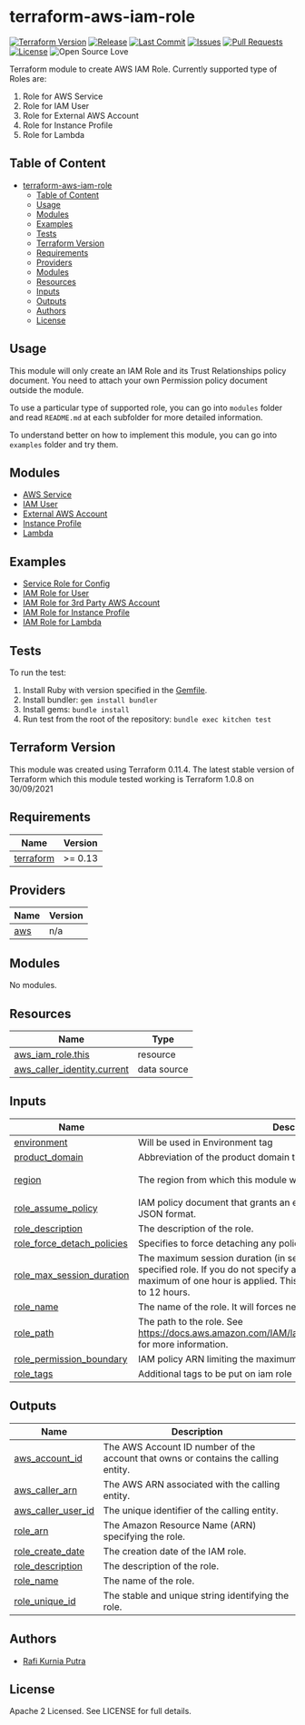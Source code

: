 # terraform-aws-iam-role

[![Terraform Version](https://img.shields.io/badge/Terraform%20Version->=1.0.0,<=1.0.8-blue.svg)](https://releases.hashicorp.com/terraform/)
[![Release](https://img.shields.io/github/release/traveloka/terraform-aws-iam-role.svg)](https://github.com/traveloka/terraform-aws-iam-role/releases)
[![Last Commit](https://img.shields.io/github/last-commit/traveloka/terraform-aws-iam-role.svg)](https://github.com/traveloka/terraform-aws-iam-role/commits/master)
[![Issues](https://img.shields.io/github/issues/traveloka/terraform-aws-iam-role.svg)](https://github.com/traveloka/terraform-aws-iam-role/issues)
[![Pull Requests](https://img.shields.io/github/issues-pr/traveloka/terraform-aws-iam-role.svg)](https://github.com/traveloka/terraform-aws-iam-role/pulls)
[![License](https://img.shields.io/github/license/traveloka/terraform-aws-iam-role.svg)](https://github.com/traveloka/terraform-aws-iam-role/blob/master/LICENSE)
![Open Source Love](https://badges.frapsoft.com/os/v1/open-source.png?v=103)

Terraform module to create AWS IAM Role. 
Currently supported type of Roles are:
1. Role for AWS Service
2. Role for IAM User
3. Role for External AWS Account
4. Role for Instance Profile
5. Role for Lambda

## Table of Content

* [terraform-aws-iam-role](#terraform-aws-iam-role)
   * [Table of Content](#table-of-content)
   * [Usage](#usage)
   * [Modules](#modules)
   * [Examples](#examples)
   * [Tests](#tests)
   * [Terraform Version](#terraform-version)
   * [Requirements](#requirements)
   * [Providers](#providers)
   * [Modules](#modules-1)
   * [Resources](#resources)
   * [Inputs](#inputs)
   * [Outputs](#outputs)
   * [Authors](#authors)
   * [License](#license)


## Usage
This module will only create an IAM Role and its Trust Relationships policy document. You need to attach your own Permission policy document outside the module.

To use a particular type of supported role, you can go into `modules` folder and read `README.md` at each subfolder for more detailed information.

To understand better on how to implement this module, you can go into `examples` folder and try them.


## Modules
* [AWS Service](https://github.com/traveloka/terraform-aws-iam-role/tree/master/modules/service)
* [IAM User](https://github.com/traveloka/terraform-aws-iam-role/tree/master/modules/user)
* [External AWS Account](https://github.com/traveloka/terraform-aws-iam-role/tree/master/modules/external)
* [Instance Profile](https://github.com/traveloka/terraform-aws-iam-role/tree/master/modules/instance)
* [Lambda](https://github.com/traveloka/terraform-aws-iam-role/tree/master/modules/lambda)


## Examples
* [Service Role for Config](https://github.com/traveloka/terraform-aws-iam-role/tree/master/examples/aws-service-config)
* [IAM Role for User](https://github.com/traveloka/terraform-aws-iam-role/tree/master/examples/user-iam)
* [IAM Role for 3rd Party AWS Account](https://github.com/traveloka/terraform-aws-iam-role/tree/master/examples/external-account)
* [IAM Role for Instance Profile](https://github.com/traveloka/terraform-aws-iam-role/tree/master/examples/instance-profile)
* [IAM Role for Lambda](https://github.com/traveloka/terraform-aws-iam-role/tree/master/examples/lambda-role)


## Tests
To run the test:
1. Install Ruby with version specified in the [Gemfile](https://github.com/traveloka/terraform-aws-iam-role/tree/master/Gemfile).
2. Install bundler: `gem install bundler`
3. Install gems: `bundle install`
4. Run test from the root of the repository: `bundle exec kitchen test`


## Terraform Version
This module was created using Terraform 0.11.4. 
The latest stable version of Terraform which this module tested working is Terraform 1.0.8 on 30/09/2021


<!-- BEGINNING OF PRE-COMMIT-TERRAFORM DOCS HOOK -->
## Requirements

| Name | Version |
|------|---------|
| <a name="requirement_terraform"></a> [terraform](#requirement\_terraform) | >= 0.13 |

## Providers

| Name | Version |
|------|---------|
| <a name="provider_aws"></a> [aws](#provider\_aws) | n/a |

## Modules

No modules.

## Resources

| Name | Type |
|------|------|
| [aws_iam_role.this](https://registry.terraform.io/providers/hashicorp/aws/latest/docs/resources/iam_role) | resource |
| [aws_caller_identity.current](https://registry.terraform.io/providers/hashicorp/aws/latest/docs/data-sources/caller_identity) | data source |

## Inputs

| Name | Description | Type | Default | Required |
|------|-------------|------|---------|:--------:|
| <a name="input_environment"></a> [environment](#input\_environment) | Will be used in Environment tag | `string` | n/a | yes |
| <a name="input_product_domain"></a> [product\_domain](#input\_product\_domain) | Abbreviation of the product domain the created resources belong to | `string` | n/a | yes |
| <a name="input_region"></a> [region](#input\_region) | The region from which this module will be executed | `string` | `"ap-southeast-1"` | no |
| <a name="input_role_assume_policy"></a> [role\_assume\_policy](#input\_role\_assume\_policy) | IAM policy document that grants an entity permission to assume the role in JSON format. | `string` | n/a | yes |
| <a name="input_role_description"></a> [role\_description](#input\_role\_description) | The description of the role. | `string` | n/a | yes |
| <a name="input_role_force_detach_policies"></a> [role\_force\_detach\_policies](#input\_role\_force\_detach\_policies) | Specifies to force detaching any policies the role has before destroying it. | `bool` | `false` | no |
| <a name="input_role_max_session_duration"></a> [role\_max\_session\_duration](#input\_role\_max\_session\_duration) | The maximum session duration (in seconds) that you want to set for the specified role. If you do not specify a value for this setting, the default maximum of one hour is applied. This setting can have a value from 1 hour to 12 hours. | `number` | `3600` | no |
| <a name="input_role_name"></a> [role\_name](#input\_role\_name) | The name of the role. It will forces new resource on change. | `string` | n/a | yes |
| <a name="input_role_path"></a> [role\_path](#input\_role\_path) | The path to the role. See https://docs.aws.amazon.com/IAM/latest/UserGuide/Using_Identifiers.html for more information. | `string` | `"/"` | no |
| <a name="input_role_permission_boundary"></a> [role\_permission\_boundary](#input\_role\_permission\_boundary) | IAM policy ARN limiting the maximum access this role can have | `string` | `""` | no |
| <a name="input_role_tags"></a> [role\_tags](#input\_role\_tags) | Additional tags to be put on iam role | `map(string)` | `{}` | no |

## Outputs

| Name | Description |
|------|-------------|
| <a name="output_aws_account_id"></a> [aws\_account\_id](#output\_aws\_account\_id) | The AWS Account ID number of the account that owns or contains the calling entity. |
| <a name="output_aws_caller_arn"></a> [aws\_caller\_arn](#output\_aws\_caller\_arn) | The AWS ARN associated with the calling entity. |
| <a name="output_aws_caller_user_id"></a> [aws\_caller\_user\_id](#output\_aws\_caller\_user\_id) | The unique identifier of the calling entity. |
| <a name="output_role_arn"></a> [role\_arn](#output\_role\_arn) | The Amazon Resource Name (ARN) specifying the role. |
| <a name="output_role_create_date"></a> [role\_create\_date](#output\_role\_create\_date) | The creation date of the IAM role. |
| <a name="output_role_description"></a> [role\_description](#output\_role\_description) | The description of the role. |
| <a name="output_role_name"></a> [role\_name](#output\_role\_name) | The name of the role. |
| <a name="output_role_unique_id"></a> [role\_unique\_id](#output\_role\_unique\_id) | The stable and unique string identifying the role. |
<!-- END OF PRE-COMMIT-TERRAFORM DOCS HOOK -->

## Authors
* [Rafi Kurnia Putra](https://github.com/rafikurnia)


## License
Apache 2 Licensed. See LICENSE for full details.

